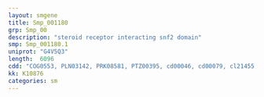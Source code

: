 ```yaml
---
layout: smgene
title: Smp_001180
grp: Smp_00
description: "steroid receptor interacting snf2 domain"
smp: Smp_001180.1
uniprot: "G4V5Q3"
length:  6096
cdd: "COG0553, PLN03142, PRK08581, PTZ00395, cd00046, cd00079, cl21455, pfam00176, pfam00271, smart00487, smart00490"
kk: K10876
categories: sm
---
```

